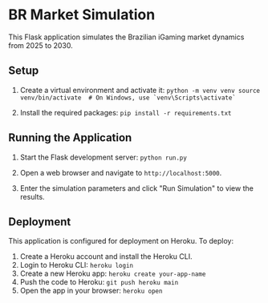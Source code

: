 # BR Market Simulation

This Flask application simulates the Brazilian iGaming market dynamics from 2025 to 2030.

## Setup

1. Create a virtual environment and activate it:   ```
   python -m venv venv
   source venv/bin/activate  # On Windows, use `venv\Scripts\activate`   ```

2. Install the required packages:   ```
   pip install -r requirements.txt   ```

## Running the Application

1. Start the Flask development server:   ```
   python run.py   ```

2. Open a web browser and navigate to `http://localhost:5000`.

3. Enter the simulation parameters and click "Run Simulation" to view the results.

## Deployment

This application is configured for deployment on Heroku. To deploy:

1. Create a Heroku account and install the Heroku CLI.
2. Login to Heroku CLI: `heroku login`
3. Create a new Heroku app: `heroku create your-app-name`
4. Push the code to Heroku: `git push heroku main`
5. Open the app in your browser: `heroku open`
